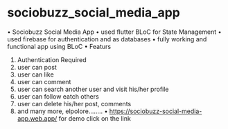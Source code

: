 # sociobuzz_social_media_app
• Sociobuzz Social Media App
• used flutter BLoC for State Management
• used firebase for authentication and as databases
• fully working and functional app using BLoC
• Featurs
 1. Authentication Required
 2. user can post
 3. user can like
 4. user can comment
 5. user can search another user and visit his/her profile
 6. user can follow eatch others
 7. user can delete his/her post, comments
 8. and many more, elpolore........
• https://sociobuzz-social-media-app.web.app/
for demo click on the link
